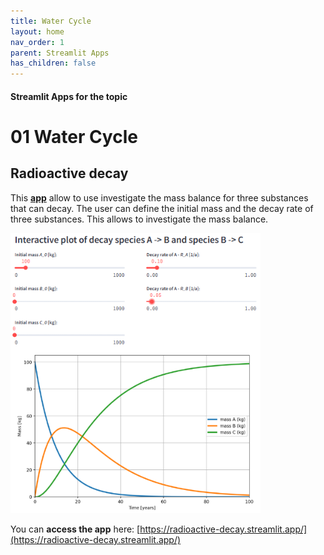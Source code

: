 ```yaml
---
title: Water Cycle
layout: home
nav_order: 1
parent: Streamlit Apps
has_children: false
---
```


#### Streamlit Apps for the topic

# 01 Water Cycle

## Radioactive decay
This [**app**](https://radioactive-decay.streamlit.app/) allow to use investigate the mass balance for three substances that can decay. The user can define the initial mass and the decay rate of three substances. This allows to investigate the mass balance.

<img src="../assets/images/st/01/radioactive_decay.png" alt="Screenshot of the app" width="400"/>

You can **access the app** here: [https://radioactive-decay.streamlit.app/](https://radioactive-decay.streamlit.app/)